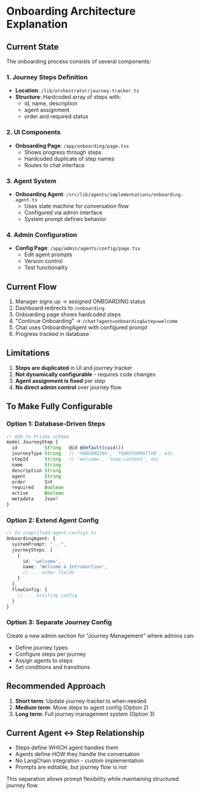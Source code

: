 # Onboarding Architecture Explanation

## Current State

The onboarding process consists of several components:

### 1. Journey Steps Definition
- **Location**: `/lib/orchestrator/journey-tracker.ts`
- **Structure**: Hardcoded array of steps with:
  - id, name, description
  - agent assignment
  - order and required status

### 2. UI Components
- **Onboarding Page**: `/app/onboarding/page.tsx`
  - Shows progress through steps
  - Hardcoded duplicate of step names
  - Routes to chat interface

### 3. Agent System
- **Onboarding Agent**: `/src/lib/agents/implementations/onboarding-agent.ts`
  - Uses state machine for conversation flow
  - Configured via admin interface
  - System prompt defines behavior

### 4. Admin Configuration
- **Config Page**: `/app/admin/agents/config/page.tsx`
  - Edit agent prompts
  - Version control
  - Test functionality

## Current Flow

1. Manager signs up → assigned ONBOARDING status
2. Dashboard redirects to `/onboarding`
3. Onboarding page shows hardcoded steps
4. "Continue Onboarding" → `/chat?agent=onboarding&step=welcome`
5. Chat uses OnboardingAgent with configured prompt
6. Progress tracked in database

## Limitations

1. **Steps are duplicated** in UI and journey tracker
2. **Not dynamically configurable** - requires code changes
3. **Agent assignment is fixed** per step
4. **No direct admin control** over journey flow

## To Make Fully Configurable

### Option 1: Database-Driven Steps
```typescript
// Add to Prisma schema
model JourneyStep {
  id          String   @id @default(cuid())
  journeyType String   // 'ONBOARDING', 'TRANSFORMATION', etc
  stepId      String   // 'welcome', 'team_context', etc
  name        String
  description String
  agent       String
  order       Int
  required    Boolean
  active      Boolean
  metadata    Json?
}
```

### Option 2: Extend Agent Config
```typescript
// In simplified-agent-configs.ts
OnboardingAgent: {
  systemPrompt: "...",
  journeySteps: [
    {
      id: 'welcome',
      name: 'Welcome & Introduction',
      // ... other fields
    }
  ],
  flowConfig: {
    // ... existing config
  }
}
```

### Option 3: Separate Journey Config
Create a new admin section for "Journey Management" where admins can:
- Define journey types
- Configure steps per journey
- Assign agents to steps
- Set conditions and transitions

## Recommended Approach

1. **Short term**: Update journey-tracker.ts when needed
2. **Medium term**: Move steps to agent config (Option 2)
3. **Long term**: Full journey management system (Option 3)

## Current Agent <-> Step Relationship

- Steps define WHICH agent handles them
- Agents define HOW they handle the conversation
- No LangChain integration - custom implementation
- Prompts are editable, but journey flow is not

This separation allows prompt flexibility while maintaining structured journey flow.